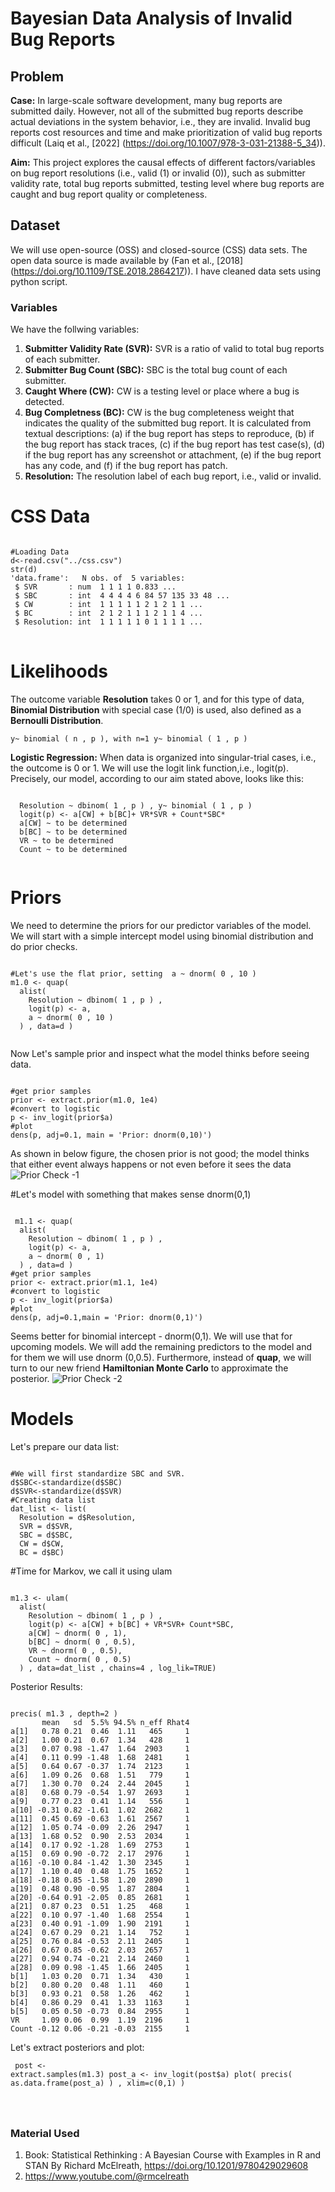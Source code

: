 # Bayesian Data Analysis of Invalid Bug Reports
## Problem
**Case:** In large-scale software development, many bug reports are submitted daily. However, not all of the submitted bug reports describe actual deviations in the system behavior, i.e., they are invalid. Invalid bug reports cost resources and time and make prioritization of valid bug reports difficult 
(Laiq et al., [2022] (https://doi.org/10.1007/978-3-031-21388-5_34)).

**Aim:** This project explores the causal effects of different factors/variables on bug report resolutions (i.e., valid (1) or invalid (0)), such as submitter validity rate, total bug reports submitted, testing level where bug reports are caught and bug report quality or completeness.

 
## Dataset 
We will use open-source (OSS) and closed-source (CSS) data sets. The open data source is made available by (Fan et al., [2018] (https://doi.org/10.1109/TSE.2018.2864217)). I have cleaned data sets using python script.
### Variables
We have the follwing variables:
1. **Submitter Validity Rate (SVR):** SVR is a ratio of valid to total bug reports of each submitter.
2. **Submitter Bug Count (SBC):** SBC is the total bug count of each submitter.
3. **Caught Where (CW):** CW is a testing level or place where a bug is detected.
4. **Bug Completness (BC):** CW is the bug completeness weight that indicates the quality of the submitted bug report. It is calculated from textual descriptions: (a) if the bug report has steps to reproduce, (b) if the bug report has stack traces, (c) if the bug report has test case(s), (d) if the bug report has any screenshot or attachment, (e) if the bug report has any code, and (f) if the bug report has patch.
5. **Resolution:** The resolution label of each bug report, i.e., valid or invalid.

# CSS Data
<pre><code>
#Loading Data
d<-read.csv("../css.csv")
str(d)
'data.frame':	N obs. of  5 variables:
 $ SVR       : num  1 1 1 1 0.833 ...
 $ SBC       : int  4 4 4 4 6 84 57 135 33 48 ...
 $ CW        : int  1 1 1 1 1 2 1 2 1 1 ...
 $ BC        : int  2 1 2 1 1 1 2 1 1 4 ...
 $ Resolution: int  1 1 1 1 1 0 1 1 1 1 ...
</code> </pre>

# Likelihoods 
The outcome variable **Resolution** takes 0 or 1, and for this type of data, **Binomial Distribution** with special case (1/0) is used, also defined as a **Bernoulli Distribution**.
<pre><code>y~ binomial ( n , p ), with n=1 y~ binomial ( 1 , p ) </code></pre>

**Logistic Regression:** When data is organized into singular-trial cases, i.e., the outcome is 0 or 1. We will use the logit link function,i.e., logit(p).
Precisely, our model, according to our aim stated above, looks like this:
<pre><code>
  Resolution ~ dbinom( 1 , p ) , y~ binomial ( 1 , p )
  logit(p) <- a[CW] + b[BC]+ VR*SVR + Count*SBC*
  a[CW] ~ to be determined
  b[BC] ~ to be determined
  VR ~ to be determined
  Count ~ to be determined
 </code></pre>
# Priors
We need to determine the priors for our predictor variables of the model. We will start with a simple intercept model using binomial distribution and do prior checks.
<pre><code>
#Let's use the flat prior, setting  a ~ dnorm( 0 , 10 )
m1.0 <- quap(
  alist(
    Resolution ~ dbinom( 1 , p ) ,
    logit(p) <- a,
    a ~ dnorm( 0 , 10 )
  ) , data=d )
 </code></pre>
 Now Let's sample prior and inspect what the model thinks before seeing data.
<pre><code>
#get prior samples
prior <- extract.prior(m1.0, 1e4)
#convert to logistic
p <- inv_logit(prior$a)
#plot
dens(p, adj=0.1, main = 'Prior: dnorm(0,10)')
</code></pre>
As shown in below figure, the chosen prior is not good; the model thinks that either event always happens or not even before it sees the data
![Prior Check -1](/images/m1.0-prior-check.png)

#Let's model with something that makes sense dnorm(0,1)
<pre><code>
 m1.1 <- quap(
  alist(
    Resolution ~ dbinom( 1 , p ) ,
    logit(p) <- a,
    a ~ dnorm( 0 , 1)
  ) , data=d )
#get prior samples
prior <- extract.prior(m1.1, 1e4)
#convert to logistic
p <- inv_logit(prior$a)
#plot
dens(p, adj=0.1,main = 'Prior: dnorm(0,1)')
</code></pre>
Seems better for binomial intercept - dnorm(0,1). We will use that for upcoming models. We will add the remaining predictors to the model and for them we will use dnorm (0,0.5). Furthermore, instead of **quap**, we will turn to our new friend **Hamiltonian Monte Carlo** to approximate the posterior.
![Prior Check -2](/images/m1.1-prior-check.png)
# Models
Let's prepare our data list:

<pre><code>
#We will first standardize SBC and SVR.
d$SBC<-standardize(d$SBC)
d$SVR<-standardize(d$SVR)
#Creating data list
dat_list <- list(
  Resolution = d$Resolution,
  SVR = d$SVR,
  SBC = d$SBC,
  CW = d$CW,
  BC = d$BC) 
</code></pre>
#Time for Markov, we call it using ulam
<pre><code>
m1.3 <- ulam(
  alist(
    Resolution ~ dbinom( 1 , p ) ,
    logit(p) <- a[CW] + b[BC] + VR*SVR+ Count*SBC,
    a[CW] ~ dnorm( 0 , 1),
    b[BC] ~ dnorm( 0 , 0.5),
    VR ~ dnorm( 0 , 0.5),
    Count ~ dnorm( 0 , 0.5)
  ) , data=dat_list , chains=4 , log_lik=TRUE)
</code></pre>

Posterior Results:
<pre><code>
precis( m1.3 , depth=2 )
       mean   sd  5.5% 94.5% n_eff Rhat4
a[1]   0.78 0.21  0.46  1.11   465     1
a[2]   1.00 0.21  0.67  1.34   428     1
a[3]   0.07 0.98 -1.47  1.64  2903     1
a[4]   0.11 0.99 -1.48  1.68  2481     1
a[5]   0.64 0.67 -0.37  1.74  2123     1
a[6]   1.09 0.26  0.68  1.51   779     1
a[7]   1.30 0.70  0.24  2.44  2045     1
a[8]   0.68 0.79 -0.54  1.97  2693     1
a[9]   0.77 0.23  0.41  1.14   556     1
a[10] -0.31 0.82 -1.61  1.02  2682     1
a[11]  0.45 0.69 -0.63  1.61  2567     1
a[12]  1.05 0.74 -0.09  2.26  2947     1
a[13]  1.68 0.52  0.90  2.53  2034     1
a[14]  0.17 0.92 -1.28  1.69  2753     1
a[15]  0.69 0.90 -0.72  2.17  2976     1
a[16] -0.10 0.84 -1.42  1.30  2345     1
a[17]  1.10 0.40  0.48  1.75  1652     1
a[18] -0.18 0.85 -1.58  1.20  2890     1
a[19]  0.48 0.90 -0.95  1.87  2804     1
a[20] -0.64 0.91 -2.05  0.85  2681     1
a[21]  0.87 0.23  0.51  1.25   468     1
a[22]  0.10 0.97 -1.40  1.68  2554     1
a[23]  0.40 0.91 -1.09  1.90  2191     1
a[24]  0.67 0.29  0.21  1.14   752     1
a[25]  0.76 0.84 -0.53  2.11  2405     1
a[26]  0.67 0.85 -0.62  2.03  2657     1
a[27]  0.94 0.74 -0.21  2.14  2460     1
a[28]  0.09 0.98 -1.45  1.66  2405     1
b[1]   1.03 0.20  0.71  1.34   430     1
b[2]   0.80 0.20  0.48  1.11   460     1
b[3]   0.93 0.21  0.58  1.26   462     1
b[4]   0.86 0.29  0.41  1.33  1163     1
b[5]   0.05 0.50 -0.73  0.84  2955     1
VR     1.09 0.06  0.99  1.19  2196     1
Count -0.12 0.06 -0.21 -0.03  2155     1
</code></pre>
Let's extract posteriors and plot:
<code><pre>
post <- extract.samples(m1.3)
post_a <- inv_logit(post$a)
plot( precis( as.data.frame(post_a) ) , xlim=c(0,1) )

</code></pre>

### Material Used
1. Book: Statistical Rethinking : A Bayesian Course with Examples in R and STAN By Richard McElreath, https://doi.org/10.1201/9780429029608
2. https://www.youtube.com/@rmcelreath
